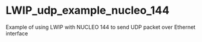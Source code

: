 # LWIP_udp_example_nucleo_144
Example of using LWIP with  NUCLEO 144 to send UDP packet over Ethernet interface 
